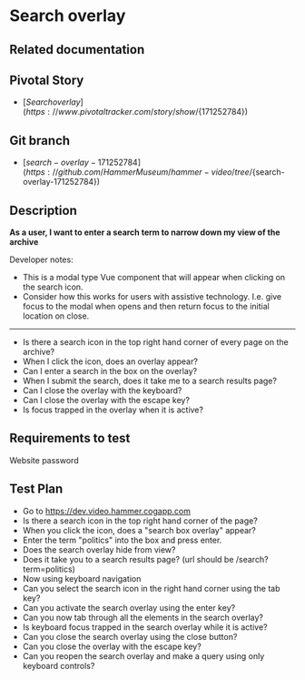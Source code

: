 <!-- Generate a new file using -->
<!-- sed -e "s/\${title}/My story/" -e "s/\${number}/156128780/" -e "s/\${branch}/`git_current_branch`/g" template.md | tee "`git_current_branch`.md" -->

# Search overlay

## Related documentation

## Pivotal Story

* [${Search overlay}](https://www.pivotaltracker.com/story/show/${171252784})

## Git branch

* [${search-overlay-171252784}](https://github.com/HammerMuseum/hammer-video/tree/${search-overlay-171252784})

## Description

**As a user, I want to enter a search term to narrow down my view of the archive**

Developer notes:

* This is a modal type Vue component that will appear when clicking on the search icon.
* Consider how this works for users with assistive technology. I.e. give focus to the modal when opens and then return focus to the initial location on close.

---

* Is there a search icon in the top right hand corner of every page on the archive?
* When I click the icon, does an overlay appear?
* Can I enter a search in the box on the overlay?
* When I submit the search, does it take me to a search results page?
* Can I close the overlay with the keyboard?
* Can I close the overlay with the escape key?
* Is focus trapped in the overlay when it is active?

## Requirements to test

Website password

## Test Plan

* Go to <https://dev.video.hammer.cogapp.com>
* Is there a search icon in the top right hand corner of the page?
* When you click the icon, does a "search box overlay" appear?
* Enter the term "politics" into the box and press enter.
* Does the search overlay hide from view?
* Does it take you to a search results page? (url should be /search?term=politics)
* Now using keyboard navigation
* Can you select the search icon in the right hand corner using the tab key?
* Can you activate the search overlay using the enter key?
* Can you now tab through all the elements in the search overlay?
* Is keyboard focus trapped in the search overlay while it is active?
* Can you close the search overlay using the close button?
* Can you close the overlay with the escape key?
* Can you reopen the search overlay and make a query using only keyboard controls?
